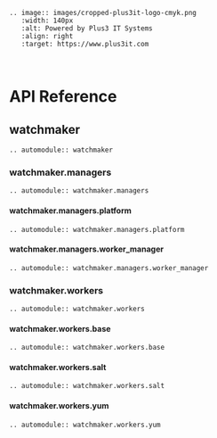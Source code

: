 ```{eval-rst}
.. image:: images/cropped-plus3it-logo-cmyk.png
   :width: 140px
   :alt: Powered by Plus3 IT Systems
   :align: right
   :target: https://www.plus3it.com
```
<br>

# API Reference

## watchmaker

```{eval-rst}
.. automodule:: watchmaker
```

### watchmaker.managers

```{eval-rst}
.. automodule:: watchmaker.managers
```

#### watchmaker.managers.platform

```{eval-rst}
.. automodule:: watchmaker.managers.platform
```

#### watchmaker.managers.worker_manager

```{eval-rst}
.. automodule:: watchmaker.managers.worker_manager
```

### watchmaker.workers

```{eval-rst}
.. automodule:: watchmaker.workers
```

#### watchmaker.workers.base

```{eval-rst}
.. automodule:: watchmaker.workers.base
```

#### watchmaker.workers.salt

```{eval-rst}
.. automodule:: watchmaker.workers.salt
```

#### watchmaker.workers.yum

```{eval-rst}
.. automodule:: watchmaker.workers.yum
```
